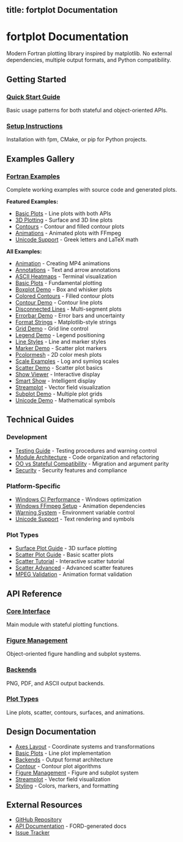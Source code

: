title: fortplot Documentation
---

# fortplot Documentation

Modern Fortran plotting library inspired by matplotlib. No external dependencies, multiple output formats, and Python compatibility.

## Getting Started

### [Quick Start Guide](https://github.com/lazy-fortran/fortplot#usage)
Basic usage patterns for both stateful and object-oriented APIs.

### [Setup Instructions](https://github.com/lazy-fortran/fortplot#setup)
Installation with fpm, CMake, or pip for Python projects.

## Examples Gallery

### [Fortran Examples](https://github.com/lazy-fortran/fortplot/tree/main/example/fortran)
Complete working examples with source code and generated plots.

**Featured Examples:**
- [Basic Plots](https://github.com/lazy-fortran/fortplot/tree/main/example/fortran/basic_plots) - Line plots with both APIs
- [3D Plotting](https://github.com/lazy-fortran/fortplot/tree/main/example/fortran/3d_plotting) - Surface and 3D line plots
- [Contours](https://github.com/lazy-fortran/fortplot/tree/main/example/fortran/contour_demo) - Contour and filled contour plots
- [Animations](https://github.com/lazy-fortran/fortplot/tree/main/example/fortran/animation) - Animated plots with FFmpeg
- [Unicode Support](https://github.com/lazy-fortran/fortplot/tree/main/example/fortran/unicode_demo) - Greek letters and LaTeX math

**All Examples:**
- [Animation](https://github.com/lazy-fortran/fortplot/tree/main/example/fortran/animation) - Creating MP4 animations
- [Annotations](https://github.com/lazy-fortran/fortplot/tree/main/example/fortran/annotation_demo) - Text and arrow annotations
- [ASCII Heatmaps](https://github.com/lazy-fortran/fortplot/tree/main/example/fortran/ascii_heatmap) - Terminal visualization
- [Basic Plots](https://github.com/lazy-fortran/fortplot/tree/main/example/fortran/basic_plots) - Fundamental plotting
- [Boxplot Demo](https://github.com/lazy-fortran/fortplot/tree/main/example/fortran/boxplot_demo) - Box and whisker plots
- [Colored Contours](https://github.com/lazy-fortran/fortplot/tree/main/example/fortran/colored_contours) - Filled contour plots
- [Contour Demo](https://github.com/lazy-fortran/fortplot/tree/main/example/fortran/contour_demo) - Contour line plots
- [Disconnected Lines](https://github.com/lazy-fortran/fortplot/tree/main/example/fortran/disconnected_lines) - Multi-segment plots
- [Errorbar Demo](https://github.com/lazy-fortran/fortplot/tree/main/example/fortran/errorbar_demo) - Error bars and uncertainty
- [Format Strings](https://github.com/lazy-fortran/fortplot/tree/main/example/fortran/format_string_demo) - Matplotlib-style strings
- [Grid Demo](https://github.com/lazy-fortran/fortplot/tree/main/example/fortran/grid_demo) - Grid line control
- [Legend Demo](https://github.com/lazy-fortran/fortplot/tree/main/example/fortran/legend_demo) - Legend positioning
- [Line Styles](https://github.com/lazy-fortran/fortplot/tree/main/example/fortran/line_styles) - Line and marker styles
- [Marker Demo](https://github.com/lazy-fortran/fortplot/tree/main/example/fortran/marker_demo) - Scatter plot markers
- [Pcolormesh](https://github.com/lazy-fortran/fortplot/tree/main/example/fortran/pcolormesh_demo) - 2D color mesh plots
- [Scale Examples](https://github.com/lazy-fortran/fortplot/tree/main/example/fortran/scale_examples) - Log and symlog scales
- [Scatter Demo](https://github.com/lazy-fortran/fortplot/tree/main/example/fortran/scatter_demo) - Scatter plot basics
- [Show Viewer](https://github.com/lazy-fortran/fortplot/tree/main/example/fortran/show_viewer_demo) - Interactive display
- [Smart Show](https://github.com/lazy-fortran/fortplot/tree/main/example/fortran/smart_show_demo) - Intelligent display
- [Streamplot](https://github.com/lazy-fortran/fortplot/tree/main/example/fortran/streamplot_demo) - Vector field visualization
- [Subplot Demo](https://github.com/lazy-fortran/fortplot/tree/main/example/fortran/subplot_demo) - Multiple plot grids
- [Unicode Demo](https://github.com/lazy-fortran/fortplot/tree/main/example/fortran/unicode_demo) - Mathematical symbols

## Technical Guides

### Development
- [Testing Guide](testing_guide.md) - Testing procedures and warning control
- [Module Architecture](module_architecture.md) - Code organization and refactoring
- [OO vs Stateful Compatibility](oo_stateful_compatibility.md) - Migration and argument parity
- [Security](security.md) - Security features and compliance

### Platform-Specific
- [Windows CI Performance](windows_ci_performance.md) - Windows optimization
- [Windows FFmpeg Setup](windows_ffmpeg_setup.md) - Animation dependencies
- [Warning System](warning_system.md) - Environment variable control
- [Unicode Support](unicode_support.md) - Text rendering and symbols

### Plot Types
- [Surface Plot Guide](surface_plot_guide.md) - 3D surface plotting
- [Scatter Plot Guide](scatter_plot_guide.md) - Basic scatter plots  
- [Scatter Tutorial](scatter_tutorial.md) - Interactive scatter tutorial
- [Scatter Advanced](scatter_advanced.md) - Advanced scatter features
- [MPEG Validation](mpeg_validation.md) - Animation format validation

## API Reference

### [Core Interface](https://github.com/lazy-fortran/fortplot/blob/main/src/fortplot.f90)
Main module with stateful plotting functions.

### [Figure Management](design/figure_management.md)
Object-oriented figure handling and subplot systems.

### [Backends](design/backends.md)
PNG, PDF, and ASCII output backends.

### [Plot Types](design/basic_plots.md)
Line plots, scatter, contours, surfaces, and animations.

## Design Documentation

- [Axes Layout](design/axes_layout.md) - Coordinate systems and transformations
- [Basic Plots](design/basic_plots.md) - Line plot implementation
- [Backends](design/backends.md) - Output format architecture  
- [Contour](design/contour.md) - Contour plot algorithms
- [Figure Management](design/figure_management.md) - Figure and subplot system
- [Streamplot](design/streamplot.md) - Vector field visualization
- [Styling](design/styling.md) - Colors, markers, and formatting

## External Resources

- [GitHub Repository](https://github.com/lazy-fortran/fortplot)
- [API Documentation](https://lazy-fortran.github.io/fortplot/) - FORD-generated docs
- [Issue Tracker](https://github.com/lazy-fortran/fortplot/issues)
